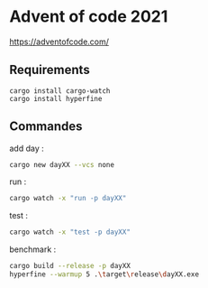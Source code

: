 # Advent of code 2021

https://adventofcode.com/

## Requirements

```
cargo install cargo-watch
cargo install hyperfine
```

## Commandes

add day :

```bash
cargo new dayXX --vcs none
```

run :

```bash
cargo watch -x "run -p dayXX"
```

test :

```bash
cargo watch -x "test -p dayXX"
```

benchmark :

```bash
cargo build --release -p dayXX 
hyperfine --warmup 5 .\target\release\dayXX.exe
```
